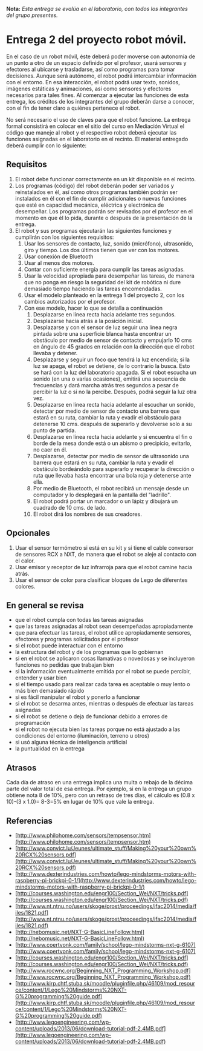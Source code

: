 **Nota:** _Esta entrega se evalúa en el laboratorio, con todos los integrantes del grupo presentes._

# Entrega 2 del proyecto robot móvil.

En el caso de un robot móvil, éste deberá poder moverse con autonomía de un punto a otro de un espacio definido por el profesor, usará sensores y efectores al ubicarse y trasladarse, así como programas para tomar decisiones.
Aunque será autónomo, el robot podrá intercambiar información con el entorno. En esa interacción, el robot podrá usar texto, sonidos, imágenes estáticas y animaciones, así como sensores y efectores necesarios para tales fines. Al comenzar a ejecutar las funciones de esta entrega, los créditos de los integrantes del grupo deberán darse a conocer, con el fin de tener claro a quiénes pertenece el robot.

No será necesario el uso de claves para que el robot funcione.
La entrega formal consistirá en colocar en el sitio del curso en Mediación Virtual  el código que maneje al robot y el respectivo robot deberá ejecutar las funciones asignadas en el laboratorio en el recinto.
El material entregado deberá cumplir con lo siguiente:

## Requisitos

 1. El robot debe funcionar correctamente en un kit  disponible en el recinto.
 2. Los programas (código) del robot deberán poder ser variados y reinstalados en él, así como otros programas también podrán ser instalados en él con el fin de cumplir adicionales o nuevas funciones que esté en capacidad mecánica, eléctrica y electrónica de desempeñar. Los programas podrán ser revisados por el profesor en el momento en que él lo pida, durante o después de la presentación de la entrega.
 3. El robot y sus programas ejecutarán las siguientes funciones y cumplirán con los siguientes requisitos:
	1. Usar los sensores de contacto, luz, sonido (micrófono), ultrasonido, giro y tiempo. Los dos últimos tienen que ver con los motores.
	2. Usar conexión de Bluetooth
	3. Usar al menos dos motores.
	4. Contar con suficiente energía para cumplir las tareas asignadas.
	5. Usar la velocidad apropiada para desempeñar las tareas, de manera que no ponga en riesgo la seguridad del kit de robótica ni dure demasiado tiempo haciendo las tareas encomendadas.
	6. Usar el modelo planteado en la entrega 1 del proyecto 2, con los cambios autorizados por el profesor.
	7. Con ese modelo, hacer lo que se detalla a continuación
		1. Desplazarse en línea recta hacia adelante tres segundos.
		2. Desplazarse hacia atrás a la posición inicial.
		3. Desplazarse y con el sensor de luz seguir  una línea negra pintada sobre una superficie blanca hasta encontrar un obstáculo por medio de sensor de contacto y empujarlo 10 cms en ángulo de 45 grados en relación con la dirección que el robot llevaba y detener.
		4. Desplazarse y seguir un foco que tendrá la luz encendida; si la luz se apaga, el robot se detiene, de lo contrario la busca. Esto se hará con la luz del laboratorio apagada. Si el robot escucha un sonido (en una o varias ocasiones), emitirá una secuencia de frecuencias y dará marcha atrás tres segundos a pesar de percibir la luz o si no la percibe. Después, podrá seguir la luz otra vez.
		5. Desplazarse en línea recta hacia adelante al escuchar un sonido, detectar por medio de sensor de contacto una barrera que estará en su ruta, cambiar la ruta y evadir el obstáculo para detenerse 10 cms. después de superarlo y devolverse solo a su punto de partida.
		6. Desplazarse en línea recta hacia adelante y si encuentra el fin o borde de la mesa donde está o un abismo o precipicio, evitarlo, no caer en él.
		7. Desplazarse, detectar por medio de sensor de ultrasonido una barrera que estará en su ruta, cambiar la ruta y evadir el obstáculo bordeándolo para  superarlo y recuperar la dirección o ruta que llevaba hasta encontrar una bola roja y detenerse ante ella.
		8. Por medio de Bluetooth, el robot recibirá un mensaje desde un computador y lo desplegará en la pantalla del "ladrillo".
		9. El robot podrá portar un marcador o un lápiz y dibujará un cuadrado de 10 cms. de lado.
		10. El robot dirá los nombres de sus creadores.

## Opcionales

1. Usar el sensor termómetro si está en su kit y si tiene el cable conversor de sensores RCX a NXT, de manera que el robot se aleje al contacto con el calor.
2. Usar emisor y receptor de luz infrarroja para que el robot camine hacia atrás.
3. Usar el sensor de color para clasificar bloques de Lego de diferentes colores.


## En general se revisa

- que el robot cumpla con todas las tareas asignadas
- que las tareas asignadas al robot sean desempeñadas apropiadamente
- que para efectuar las tareas, el robot utilice apropiadamente sensores, efectores y programas solicitados por el profesor
- si el robot puede interactuar con el entorno
- la estructura del robot y de los programas que lo gobiernan
- si en el robot se aplicaron cosas llamativas o novedosas y se incluyeron funciones no pedidas que trabajan bien
- si la información eventualmente emitida por el robot se puede percibir, entender y usar bien
- si el tiempo usado para realizar cada tarea es aceptable o muy lento o más bien demasiado rápido
- si es fácil manipular el robot y ponerlo a funcionar
- si el robot se desarma antes, mientras o después de efectuar las tareas asignadas
- si el robot se detiene o deja de funcionar debido a errores de programación
- si el robot no ejecuta bien las tareas porque no está ajustado a las condiciones del entorno (iluminación, terreno u otros)
- si usó  alguna técnica de inteligencia artificial
- la puntualidad en la entrega

## Atrasos

Cada día de atraso en una entrega implica una multa o rebajo de la décima parte del valor total de esa entrega. Por ejemplo, si en  la entrega un grupo obtiene nota  8  de  10%, pero con un retraso de tres días, el cálculo es (0.8 x 10)-(3 x 1.0)= 8-3=5% en lugar  de 10% que vale la entrega.


## Referencias

- [http://www.philohome.com/sensors/tempsensor.htm](http://www.philohome.com/sensors/tempsensor.htm)
- [http://www.convict.lu/Jeunes/ultimate_stuff/Making%20your%20own%20RCX%20sensors.pdf](http://www.convict.lu/Jeunes/ultimate_stuff/Making%20your%20own%20RCX%20sensors.pdf)
- [http://www.dexterindustries.com/howto/lego-mindstorms-motors-with-raspberry-pi-brickpi-0-1/](http://www.dexterindustries.com/howto/lego-mindstorms-motors-with-raspberry-pi-brickpi-0-1/)
- [http://courses.washington.edu/engr100/Section_Wei/NXT/tricks.pdf](http://courses.washington.edu/engr100/Section_Wei/NXT/tricks.pdf)
- [http://www.nt.ntnu.no/users/skoge/prost/proceedings/ifac2014/media/files/1821.pdf](http://www.nt.ntnu.no/users/skoge/prost/proceedings/ifac2014/media/files/1821.pdf)
- [http://nebomusic.net/NXT-G-BasicLineFollow.html](http://nebomusic.net/NXT-G-BasicLineFollow.html)
- [http://www.coertvonk.com/family/school/lego-mindstorms-nxt-g-6107](http://www.coertvonk.com/family/school/lego-mindstorms-nxt-g-6107)
- [http://courses.washington.edu/engr100/Section_Wei/NXT/tricks.pdf](http://courses.washington.edu/engr100/Section_Wei/NXT/tricks.pdf)
- [http://www.rocwnc.org/Beginning_NXT_Programming_Workshop.pdf](http://www.rocwnc.org/Beginning_NXT_Programming_Workshop.pdf)
- [http://www.kirp.chtf.stuba.sk/moodle/pluginfile.php/46109/mod_resource/content/1/Lego%20Mindstorms%20NXT-G%20programming%20guide.pdf](http://www.kirp.chtf.stuba.sk/moodle/pluginfile.php/46109/mod_resource/content/1/Lego%20Mindstorms%20NXT-G%20programming%20guide.pdf)
- [http://www.legoengineering.com/wp-content/uploads/2013/06/download-tutorial-pdf-2.4MB.pdf](http://www.legoengineering.com/wp-content/uploads/2013/06/download-tutorial-pdf-2.4MB.pdf)
